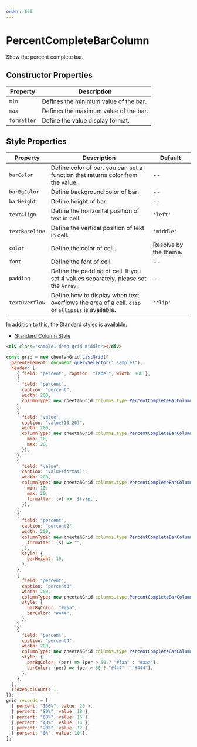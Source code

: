 ```yaml
---
order: 600
---
```


# PercentCompleteBarColumn

Show the percent complete bar.

## Constructor Properties

| Property    | Description                           |
| ----------- | ------------------------------------- |
| `min`       | Defines the minimum value of the bar. |
| `max`       | Defines the maximum value of the bar. |
| `formatter` | Define the value display format.      |

## Style Properties

| Property       | Description                                                                                      | Default               |
| -------------- | ------------------------------------------------------------------------------------------------ | --------------------- |
| `barColor`     | Define color of bar. you can set a function that returns color from the value.                   | --                    |
| `barBgColor`   | Define background color of bar.                                                                  | --                    |
| `barHeight`    | Define height of bar.                                                                            | --                    |
| `textAlign`    | Define the horizontal position of text in cell.                                                  | `'left'`              |
| `textBaseline` | Define the vertical position of text in cell.                                                    | `'middle'`            |
| `color`        | Define the color of cell.                                                                        | Resolve by the theme. |
| `font`         | Define the font of cell.                                                                         | --                    |
| `padding`      | Define the padding of cell. If you set 4 values separately, please set the `Array`.              | --                    |
| `textOverflow` | Define how to display when text overflows the area of a cell. `clip` or `ellipsis` is available. | `'clip'`              |

In addition to this, the Standard styles is available.

- [Standard Column Style](../column_styles/index.md)

<code-preview>

```html
<div class="sample1 demo-grid middle"></div>
```

```js
const grid = new cheetahGrid.ListGrid({
  parentElement: document.querySelector(".sample1"),
  header: [
    { field: "percent", caption: "label", width: 100 },
    {
      field: "percent",
      caption: "percent",
      width: 200,
      columnType: new cheetahGrid.columns.type.PercentCompleteBarColumn(),
    },
    {
      field: "value",
      caption: "value(10-20)",
      width: 200,
      columnType: new cheetahGrid.columns.type.PercentCompleteBarColumn({
        min: 10,
        max: 20,
      }),
    },
    {
      field: "value",
      caption: "value(format)",
      width: 200,
      columnType: new cheetahGrid.columns.type.PercentCompleteBarColumn({
        min: 10,
        max: 20,
        formatter: (v) => `${v}pt`,
      }),
    },
    {
      field: "percent",
      caption: "percent2",
      width: 200,
      columnType: new cheetahGrid.columns.type.PercentCompleteBarColumn({
        formatter: (s) => "",
      }),
      style: {
        barHeight: 19,
      },
    },
    {
      field: "percent",
      caption: "percent3",
      width: 200,
      columnType: new cheetahGrid.columns.type.PercentCompleteBarColumn(),
      style: {
        barBgColor: "#aaa",
        barColor: "#444",
      },
    },
    {
      field: "percent",
      caption: "percent4",
      width: 200,
      columnType: new cheetahGrid.columns.type.PercentCompleteBarColumn(),
      style: {
        barBgColor: (per) => (per > 50 ? "#faa" : "#aaa"),
        barColor: (per) => (per > 50 ? "#f44" : "#444"),
      },
    },
  ],
  frozenColCount: 1,
});
grid.records = [
  { percent: "100%", value: 20 },
  { percent: "80%", value: 18 },
  { percent: "60%", value: 16 },
  { percent: "40%", value: 14 },
  { percent: "20%", value: 12 },
  { percent: "0%", value: 10 },
];
```

</code-preview>
